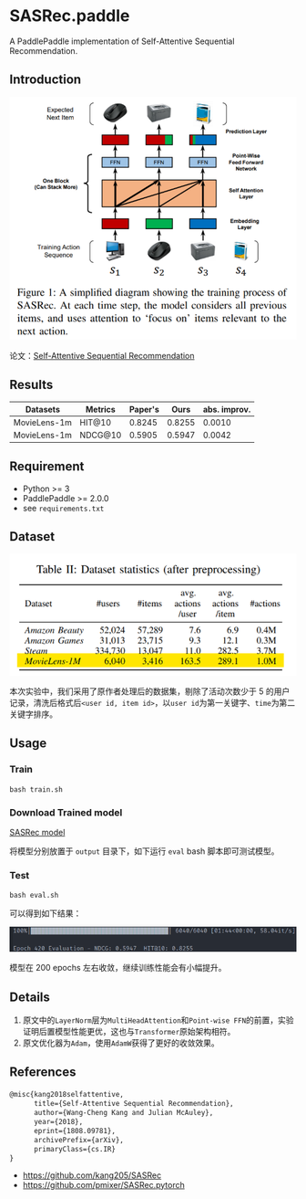 # SASRec.paddle
A PaddlePaddle implementation of Self-Attentive Sequential Recommendation.

## Introduction

![model](.\images\model.png)

论文：[Self-Attentive Sequential Recommendation](https://arxiv.org/pdf/1808.09781.pdf)

## Results

| Datasets     | Metrics | Paper's | Ours   | abs. improv. |
| ------------ | ------- | ------- | ------ | ------------ |
| MovieLens-1m | HIT@10  | 0.8245  | 0.8255 | 0.0010       |
| MovieLens-1m | NDCG@10 | 0.5905  | 0.5947 | 0.0042       |

## Requirement

- Python >= 3
- PaddlePaddle >= 2.0.0
- see `requirements.txt`

## Dataset

![result](.\images\dataset.png)

本次实验中，我们采用了原作者处理后的数据集，剔除了活动次数少于 5 的用户记录，清洗后格式后`<user id, item id>`，以`user id`为第一关键字、`time`为第二关键字排序。

## Usage

### Train

```shell
bash train.sh
```

### Download Trained model

[SASRec model](https://cowtransfer.com/s/013a779f0c7242)

将模型分别放置于 `output` 目录下，如下运行 `eval` bash 脚本即可测试模型。

### Test

```shell
bash eval.sh
```

可以得到如下结果：

![result](.\images\result.png)

模型在 200 epochs 左右收敛，继续训练性能会有小幅提升。

## Details

1. 原文中的`LayerNorm`层为`MultiHeadAttention`和`Point-wise FFN`的前置，实验证明后置模型性能更优，这也与`Transformer`原始架构相符。
2. 原文优化器为`Adam`，使用`AdamW`获得了更好的收敛效果。

## References

```
@misc{kang2018selfattentive,
      title={Self-Attentive Sequential Recommendation}, 
      author={Wang-Cheng Kang and Julian McAuley},
      year={2018},
      eprint={1808.09781},
      archivePrefix={arXiv},
      primaryClass={cs.IR}
}
```

* https://github.com/kang205/SASRec
* https://github.com/pmixer/SASRec.pytorch
